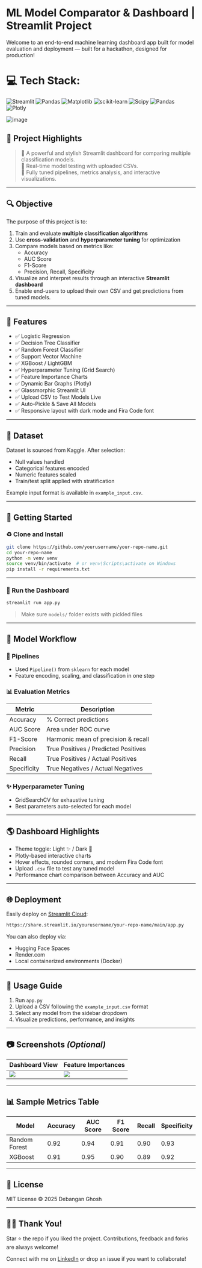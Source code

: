 # ML Model Comparator & Dashboard | Streamlit Project

Welcome to an end-to-end machine learning dashboard app built for model evaluation and deployment — built for a hackathon, designed for production!


# 💻 Tech Stack:
![Streamlit](https://img.shields.io/badge/Streamlit-%23FE4B4B.svg?style=for-the-badge&logo=streamlit&logoColor=white) ![Pandas](https://img.shields.io/badge/pandas-%23150458.svg?style=for-the-badge&logo=pandas&logoColor=white) ![Matplotlib](https://img.shields.io/badge/Matplotlib-%23ffffff.svg?style=for-the-badge&logo=Matplotlib&logoColor=black) ![scikit-learn](https://img.shields.io/badge/scikit--learn-%23F7931E.svg?style=for-the-badge&logo=scikit-learn&logoColor=white) ![Scipy](https://img.shields.io/badge/SciPy-%230C55A5.svg?style=for-the-badge&logo=scipy&logoColor=%white) ![Pandas](https://img.shields.io/badge/pandas-%23150458.svg?style=for-the-badge&logo=pandas&logoColor=white) ![Plotly](https://img.shields.io/badge/Plotly-%233F4F75.svg?style=for-the-badge&logo=plotly&logoColor=white)

![image](https://github.com/user-attachments/assets/55cf7837-0ec1-477f-8f3c-5cc32606e119)


## 🌟 Project Highlights

> 🔹 A powerful and stylish Streamlit dashboard for comparing multiple classification models.<br>
> 🔹 Real-time model testing with uploaded CSVs.<br>
> 🔹 Fully tuned pipelines, metrics analysis, and interactive visualizations.<br>

---

## 🔍 Objective

The purpose of this project is to:

1. Train and evaluate **multiple classification algorithms**
2. Use **cross-validation** and **hyperparameter tuning** for optimization
3. Compare models based on metrics like:
   - Accuracy
   - AUC Score
   - F1-Score
   - Precision, Recall, Specificity
4. Visualize and interpret results through an interactive **Streamlit dashboard**
5. Enable end-users to upload their own CSV and get predictions from tuned models.

---

## 🔧 Features

- ✅ Logistic Regression
- ✅ Decision Tree Classifier
- ✅ Random Forest Classifier
- ✅ Support Vector Machine
- ✅ XGBoost / LightGBM
- ✅ Hyperparameter Tuning (Grid Search)
- ✅ Feature Importance Charts
- ✅ Dynamic Bar Graphs (Plotly)
- ✅ Glassmorphic Streamlit UI
- ✅ Upload CSV to Test Models Live
- ✅ Auto-Pickle & Save All Models
- ✅ Responsive layout with dark mode and Fira Code font

---

## 📆 Dataset

Dataset is sourced from Kaggle. After selection:
- Null values handled
- Categorical features encoded
- Numeric features scaled
- Train/test split applied with stratification

Example input format is available in `example_input.csv`.

---

## 🏃️ Getting Started

### ♻️ Clone and Install

```bash
git clone https://github.com/yourusername/your-repo-name.git
cd your-repo-name
python -m venv venv
source venv/bin/activate  # or venv\Scripts\activate on Windows
pip install -r requirements.txt
```

---

### 🚀 Run the Dashboard

```bash
streamlit run app.py
```

> Make sure `models/` folder exists with pickled files

---

## 🔬 Model Workflow

### 🤖 Pipelines
- Used `Pipeline()` from `sklearn` for each model
- Feature encoding, scaling, and classification in one step

### 📊 Evaluation Metrics
| Metric      | Description |
|-------------|-------------|
| Accuracy    | % Correct predictions |
| AUC Score   | Area under ROC curve |
| F1-Score    | Harmonic mean of precision & recall |
| Precision   | True Positives / Predicted Positives |
| Recall      | True Positives / Actual Positives |
| Specificity | True Negatives / Actual Negatives |

### ✨ Hyperparameter Tuning
- GridSearchCV for exhaustive tuning
- Best parameters auto-selected for each model

---

## 🌎 Dashboard Highlights

- Theme toggle: Light ✨ / Dark 🌚
- Plotly-based interactive charts
- Hover effects, rounded corners, and modern Fira Code font
- Upload `.csv` file to test any tuned model
- Performance chart comparison between Accuracy and AUC

---

## 🌐 Deployment

Easily deploy on [Streamlit Cloud](https://share.streamlit.io/):
```bash
https://share.streamlit.io/yourusername/your-repo-name/main/app.py
```

You can also deploy via:
- Hugging Face Spaces
- Render.com
- Local containerized environments (Docker)

---

## 🔧 Usage Guide

1. Run `app.py`
2. Upload a CSV following the `example_input.csv` format
3. Select any model from the sidebar dropdown
4. Visualize predictions, performance, and insights

---

## 📷 Screenshots *(Optional)*

| Dashboard View | Feature Importances |
|----------------|---------------------|
| ![](screenshots/dashboard.png) | ![](screenshots/features.png) |

---

## 📊 Sample Metrics Table

| Model            | Accuracy | AUC Score | F1 Score | Recall | Specificity |
|------------------|----------|-----------|----------|--------|-------------|
| Random Forest    | 0.92     | 0.94      | 0.91     | 0.90   | 0.93        |
| XGBoost          | 0.91     | 0.95      | 0.90     | 0.89   | 0.92        |

---

## 💼 License

MIT License © 2025 Debangan Ghosh

---

## 🙋‍♂️ Thank You!

Star ⭐ the repo if you liked the project. Contributions, feedback and forks are always welcome!

Connect with me on [LinkedIn](https://linkedin.com/) or drop an issue if you want to collaborate!

